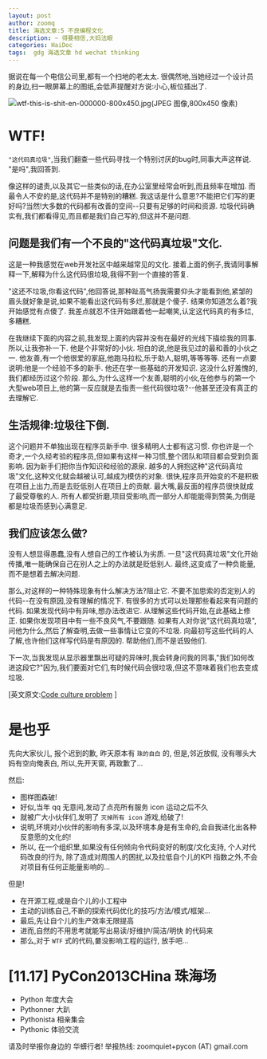 ```yaml
---
layout: post
author: zoomq
title: 海选文章:5 不良编程文化
description: ~ 得要相信,大妈法眼
categories: HaiDoc
tags:  gdg 海选文章 hd wechat thinking
---
```



据说在每一个电信公司里,都有一个扫地的老太太. 很偶然地,当她经过一个设计员的身边,扫一眼屏幕上的图纸,会低声提醒对方说:小心,板位插出了. 


![wtf-this-is-shit-en-000000-800x450.jpg(JPEG 图像,800x450 像素)](http://ittopic.gotoip1.com/qee/wordpress/wp-content/uploads/2013/09/wtf-this-is-shit-en-000000-800x450.jpg)

# WTF!

`"这代码真垃圾"`,当我们翻查一些代码寻找一个特别讨厌的bug时,同事大声这样说. "是吗",我回答到. 

像这样的谴责,以及其它一些类似的话,在办公室里经常会听到,而且频率在增加. 而最令人不安的是,这代码并不是特别的糟糕. 我这话是什么意思?不能把它们写的更好吗?当然!大多数的代码都有改善的空间--只要有足够的时间和资源. 垃圾代码确实有,我们都看得见,而且都是我们自己写的,但这并不是问题. 

<!--more-->


## 问题是我们有一个不良的"这代码真垃圾"文化. 

这是一种我感觉在web开发社区中越来越常见的文化. 接着上面的例子,我请同事解释一下,解释为什么这代码很垃圾,我得不到一个直接的答复. 

"这还不垃圾,你看这代码",他回答说,那种趾高气扬我需要仰头才能看到他,紧邹的眉头就好象是说,如果不能看出这代码有多烂,那就是个傻子. 结果你知道怎么着?我开始感觉有点傻了. 我差点就忍不住开始跟着他一起嘲笑,认定这代码真的有多烂,多糟糕. 

在我继续下面的内容之前,我发现上面的内容并没有在最好的光线下描绘我的同事. 所以,让我弥补一下. 他是个非常好的小伙. 坦白的说,他是我见过的最和善的小伙之一. 他友善,有一个他很爱的家庭,他跑马拉松,乐于助人,聪明,等等等等. 还有一点要说明:他是一个经验不多的新手. 他还在学一些基础的开发知识. 这没什么好羞愧的,我们都经历过这个阶段. 那么,为什么这样一个友善,聪明的小伙,在他参与的第一个大型web项目上,他的第一反应就是去指责一些代码很垃圾?--他甚至还没有真正的去理解它. 

## 生活规律:垃圾往下倒. 

这个问题并不单独出现在程序员新手中. 很多精明人士都有这习惯. 你也许是一个奇才,一个久经考验的程序员,但如果有这样一种习惯,整个团队和项目都会受到负面影响. 因为新手们把你当作知识和经验的源泉. 越多的人拥抱这种"这代码真垃圾"文化,这种文化就会越被认可,越成为模仿的对象. 很快,程序员开始变的不是积极在项目上出力,而是去贬低别人在项目上的贡献. 最大嘴,最反面的程序员很快就成了最受尊敬的人. 所有人都受折磨,项目受影响,而一部分人却能能得到赞美,为倒是都是垃圾而感到心满意足. 

## 我们应该怎么做?

没有人想显得愚蠢,没有人想自己的工作被认为劣质. 一旦"这代码真垃圾"文化开始传播,唯一能确保自己在别人之上的办法就是贬低别人. 最终,这变成了一种负能量,而不是想着去解决问题. 

那么,对这样的一种特殊现象有什么解决方法?阻止它. 不要不加思索的否定别人的代码--在没有原因,没有理解的情况下. 有很多的方式可以处理那些看起来有问题的代码. 如果发现代码中有异味,想办法改进它. 从理解这些代码开始,在此基础上修正. 如果你发现项目中有一些不良风气,不要跟随. 如果有人对你说"这代码真垃圾",问他为什么,然后了解查明,去做一些事情让它变的不垃圾. 向最初写这些代码的人了解,也许他们这样写代码是有原因的. 帮助他们,而不是诋毁他们. 

下一次,当我发现从显示器里飘出可疑的异味时,我会转身问我的同事,"我们如何改进这段它?"因为,我们要面对它们,有时候代码会很垃圾,但这不意味着我们也去变成垃圾. 

[英文原文:[Code culture problem](http://www.fraustollc.com/blog/shit_code/) ]


# 是也乎

先向大家伙儿, 报个迟到的歉, 昨天原本有 `珠的自白` 的, 但是,邻近放假,
没有哪头大妈有空向俺表白, 所以,先开天窗, 再致歉了...

然后:

- 图样图森破!
- 好似,当年 qq 无意间,发动了点亮所有服务 icon 运动之后不久
- 就被广大小伙伴们,发明了 `灭掉所有 icon` 游戏,给破了!
- 说明,环境对小伙伴的影响有多深,以及环境本身是有生命的,会自我进化出各种反意愿的文化的!
- 所以, 在一个组织里,如果没有任何倾向令代码变好的制度/文化支持, 个人对代码改良的行为, 除了造成对周围人的困扰,以及拉低自个儿的KPI 指数之外,不会对项目有任何正能量影响的...

但是!

- 在开源工程,或是自个儿的小工程中
- 主动的训练自己,不断的探索代码优化的技巧/方法/模式/框架...
- 最后,先让自个儿的生产效率无限提高
- 进而,自然的不用思考就能写出易读/好维护/简洁/明快 的代码来
- 那么,对于 `WTF` 式的代码,嘦没影响工程的运行, 放手吧...



# [11.17] PyCon2013CHina 珠海场

- Python 年度大会
- Pythonner 大趴
- Pythonista 相亲集会
- Pythonic 体验交流

请及时举报你身边的 华蠎行者!
举报热线: zoomquiet+pycon (AT) gmail.com


